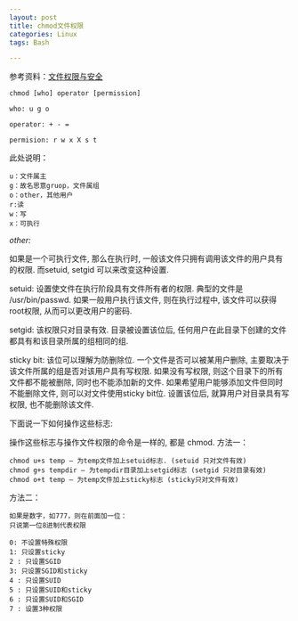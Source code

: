 ```yaml
---
layout: post
title: chmod文件权限
categories: Linux
tags: Bash

---
```


参考资料：[文件权限与安全](http://bbs.chinaunix.net/thread-434579-1-1.html)

	chmod [who] operator [permission]

	who: u g o

	operator: + - =

	permision: r w x X s t

此处说明：

    u：文件属主
    g：故名思意gruop，文件属组
    o：other，其他用户
    r:读
    w：写
    x：可执行


*other:*

如果是一个可执行文件, 那么在执行时, 一般该文件只拥有调用该文件的用户具有的权限. 而setuid, setgid 可以来改变这种设置.

setuid: 设置使文件在执行阶段具有文件所有者的权限. 典型的文件是 /usr/bin/passwd. 如果一般用户执行该文件, 则在执行过程中, 该文件可以获得root权限, 从而可以更改用户的密码.

setgid: 该权限只对目录有效. 目录被设置该位后, 任何用户在此目录下创建的文件都具有和该目录所属的组相同的组.

sticky bit: 该位可以理解为防删除位. 一个文件是否可以被某用户删除, 主要取决于该文件所属的组是否对该用户具有写权限. 如果没有写权限, 则这个目录下的所有文件都不能被删除, 同时也不能添加新的文件. 如果希望用户能够添加文件但同时不能删除文件, 则可以对文件使用sticky bit位. 设置该位后, 就算用户对目录具有写权限, 也不能删除该文件.

下面说一下如何操作这些标志:

操作这些标志与操作文件权限的命令是一样的, 都是 chmod.
方法一：

    chmod u+s temp — 为temp文件加上setuid标志. (setuid 只对文件有效)
    chmod g+s tempdir — 为tempdir目录加上setgid标志 (setgid 只对目录有效)
    chmod o+t temp — 为temp文件加上sticky标志 (sticky只对文件有效)

方法二：

	如果是数字，如777，则在前面加一位：
    只说第一位8进制代表权限

    0: 不设置特殊权限 
    1: 只设置sticky 
    2 : 只设置SGID 
    3: 只设置SGID和sticky 
    4 : 只设置SUID 
    5 : 只设置SUID和sticky 
    6 : 只设置SUID和SGID 
    7 : 设置3种权限